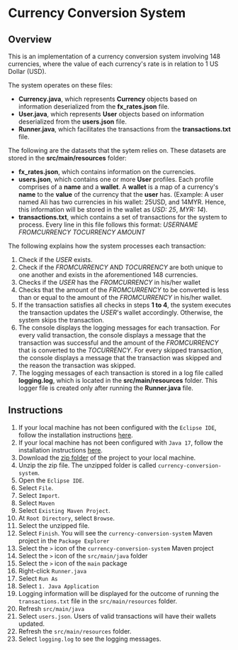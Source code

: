 # Currency Conversion System

## Overview
This is an implementation of a currency conversion system involving 148 currencies, where the value of each currency's rate is in relation to 1 US Dollar (USD).

The system operates on these files:
+ **Currency.java**, which represents **Currency** objects based on information deserialized from the **fx_rates.json** file.
+ **User.java**, which represents **User** objects based on information deserialized from the **users.json** file.
+ **Runner.java**, which facilitates the transactions from the **transactions.txt** file.
 
The following are the datasets that the sytem relies on. These datasets are stored in the **src/main/resources** folder: 
+ **fx_rates.json**, which contains information on the currencies. 
+ **users.json**, which contains one or more **User** profiles. Each profile comprises of a **name** and a **wallet**. A **wallet** is a map of a currency's **name** to the **value** of the currency that the **user** has. 
(Example: A user named Ali has two currencies in his wallet: 25USD, and 14MYR. Hence, this information will be stored in the wallet as *USD: 25*, *MYR: 14*).
+ **transactions.txt**, which contains a set of transactions for the system to process. Every line in this file follows this format: *USERNAME* *FROMCURRENCY* *TOCURRENCY* *AMOUNT*

The following explains how the system processes each transaction:
1. Check if the *USER* exists.
2. Check if the *FROMCURRENCY* AND *TOCURRENCY* are both unique to one another and exists in the aforementioned 148 currencies.
3. Checks if the *USER* has the *FROMCURRENCY* in his/her wallet
4. Checks that the amount of the *FROMCURRENCY* to be converted is less than or equal to the amount of the *FROMCURRENCY* in his/her wallet.
5. If the transaction satisfies all checks in steps **1 to 4**, the system executes the transaction updates the *USER*'s wallet accordingly. Otherwise, the system skips the transaction.
6. The console displays the logging messages for each transaction.
For every valid transaction, the console displays a message that the transaction was successful and the amount of the *FROMCURRENCY* that is converted to the *TOCURRENCY*.
For every skipped transaction, the console displays a message that the transaction was skipped and the reason the transaction was skipped.
7. The logging messages of each transaction is stored in a log file called **logging.log**, which is located in the **src/main/resources** folder. This logger file is created only after running the **Runner.java** file.

## Instructions
1. If your local machine has not been configured with the `Eclipse IDE`, follow the installation instructions [here](https://github.com/shumarb/training/blob/main/fdm/software-to-install/EclipseIDEInstallation.md).
2. If your local machine has not been configured with `Java 17`, follow the installation instructions [here](https://github.com/shumarb/training/blob/main/fdm/software-to-install/Java17Installation.md).
3. Download the [zip folder](https://git.fdmgroup.com/umar.banafe/currency-conversion-system/currency-conversion-system.zip) of the project to your local machine.
4. Unzip the zip file. The unzipped folder is called `currency-conversion-system`.
5. Open the `Eclipse IDE`.
6. Select `File`.
7. Select `Import`.
8. Select `Maven`
9. Select `Existing Maven Project`.
9. At `Root Directory`, select `Browse`.
10. Select the unzipped file. 
11. Select `Finish`. You will see the `currency-conversion-system` Maven project in the `Package Explorer`
12. Select the `>` icon of the `currency-conversion-system` Maven project
13. Select the `>` icon of the `src/main/java` folder
14. Select the `>` icon of the `main` package
15. Right-click `Runner.java`
16. Select `Run As`
17. Select `1. Java Application`
18. Logging information will be displayed for the outcome of running the `transactions.txt` file in the `src/main/resources` folder.
19. Refresh `src/main/java`
20. Select `users.json`. Users of valid transactions will have their wallets updated.
20. Refresh the `src/main/resources` folder.
21. Select `logging.log` to see the logging messages.
